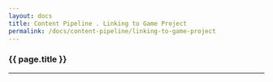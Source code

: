 ```yaml
---
layout: docs
title: Content Pipeline . Linking to Game Project
permalink: /docs/content-pipeline/linking-to-game-project
---
```


### {{ page.title }}

***